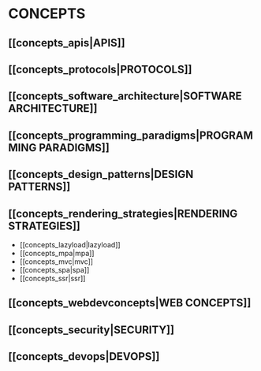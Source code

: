 # CONCEPTS

## **[[concepts_apis|APIS]]**

## **[[concepts_protocols|PROTOCOLS]]**

## **[[concepts_software_architecture|SOFTWARE ARCHITECTURE]]**

## **[[concepts_programming_paradigms|PROGRAMMING PARADIGMS]]**

## **[[concepts_design_patterns|DESIGN PATTERNS]]**

## **[[concepts_rendering_strategies|RENDERING STRATEGIES]]**

- [[concepts_lazyload|lazyload]]
- [[concepts_mpa|mpa]]
- [[concepts_mvc|mvc]]
- [[concepts_spa|spa]]
- [[concepts_ssr|ssr]]

## **[[concepts_webdevconcepts|WEB CONCEPTS]]**

## **[[concepts_security|SECURITY]]**

## **[[concepts_devops|DEVOPS]]**
